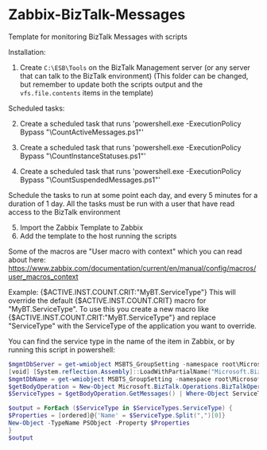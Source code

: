 # Zabbix-BizTalk-Messages
Template for monitoring BizTalk Messages with scripts

Installation:
1. Create ```C:\ESB\Tools``` on the BizTalk Management server (or any server that can talk to the BizTalk environment)
(This folder can be changed, but remember to update both the scripts output and the ```vfs.file.contents``` items in the template)

Scheduled tasks:

2. Create a scheduled task that runs 'powershell.exe -ExecutionPolicy Bypass "<path>\CountActiveMessages.ps1"' 
  
3. Create a scheduled task that runs 'powershell.exe -ExecutionPolicy Bypass "<path>\CountInstanceStatuses.ps1"'
  
4. Create a scheduled task that runs 'powershell.exe -ExecutionPolicy Bypass "<path>\CountSuspendedMessages.ps1"'
  
Schedule the tasks to run at some point each day, and every 5 minutes for a duration of 1 day.
All the tasks must be run with a user that have read access to the BizTalk environment

5. Import the Zabbix Template to Zabbix
6. Add the template to the host running the scripts
  
  
Some of the macros are "User macro with context" which you can read about here:
https://www.zabbix.com/documentation/current/en/manual/config/macros/user_macros_context

Example: {$ACTIVE.INST.COUNT.CRIT:"MyBT.ServiceType"} This will override the default {$ACTIVE.INST.COUNT.CRIT} macro for "MyBT.ServiceType". 
To use this you create a new macro like {$ACTIVE.INST.COUNT.CRIT:"MyBT.ServiceType"} and replace "ServiceType" with the ServiceType of the application you want to override.
  
You can find the service type in the name of the item in Zabbix, or by running this script in powershell:
```powershell
$mgmtDbServer = get-wmiobject MSBTS_GroupSetting -namespace root\MicrosoftBizTalkServer | select-object -expand MgmtDbServerName
[void] [System.reflection.Assembly]::LoadWithPartialName("Microsoft.BizTalk.Operations")
$mgmtDbName = get-wmiobject MSBTS_GroupSetting -namespace root\MicrosoftBizTalkServer | select-object -expand MgmtDbName
$getBodyOperation = New-Object Microsoft.BizTalk.Operations.BizTalkOperations($mgmtDbServer, $mgmtDbName)
$ServiceTypes = $getBodyOperation.GetMessages() | Where-Object ServiceType -gt "" | Select-Object ServiceType

$output = ForEach ($ServiceType in $ServiceTypes.ServiceType) {
$Properties = [ordered]@{'Name' = $ServiceType.Split(",")[0]}
New-Object -TypeName PSObject -Property $Properties
}
$output
  ```
  
